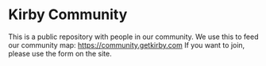 # Kirby Community

This is a public repository with people in our community. We use this to feed our community map: https://community.getkirby.com If you want to join, please use the form on the site. 

